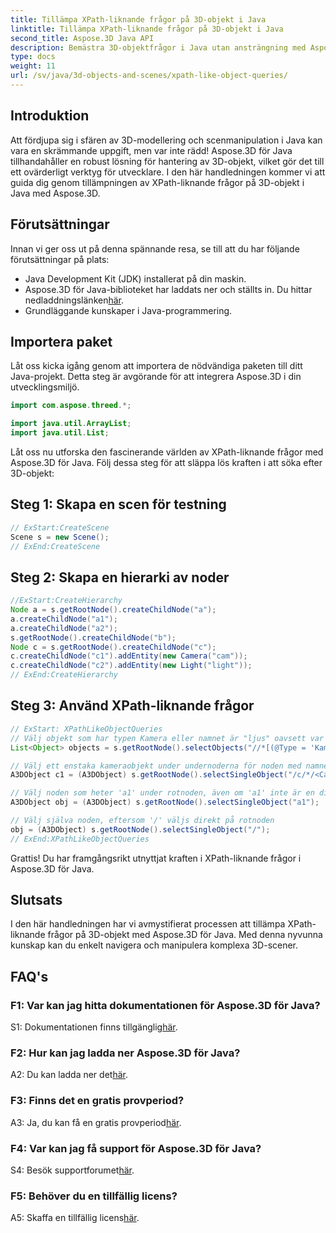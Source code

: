 ```yaml
---
title: Tillämpa XPath-liknande frågor på 3D-objekt i Java
linktitle: Tillämpa XPath-liknande frågor på 3D-objekt i Java
second_title: Aspose.3D Java API
description: Bemästra 3D-objektfrågor i Java utan ansträngning med Aspose.3D. Använd XPath-liknande frågor, manipulera scener och lyft din 3D-utveckling.
type: docs
weight: 11
url: /sv/java/3d-objects-and-scenes/xpath-like-object-queries/
---
```

## Introduktion

Att fördjupa sig i sfären av 3D-modellering och scenmanipulation i Java kan vara en skrämmande uppgift, men var inte rädd! Aspose.3D för Java tillhandahåller en robust lösning för hantering av 3D-objekt, vilket gör det till ett ovärderligt verktyg för utvecklare. I den här handledningen kommer vi att guida dig genom tillämpningen av XPath-liknande frågor på 3D-objekt i Java med Aspose.3D.

## Förutsättningar

Innan vi ger oss ut på denna spännande resa, se till att du har följande förutsättningar på plats:

- Java Development Kit (JDK) installerat på din maskin.
-  Aspose.3D för Java-biblioteket har laddats ner och ställts in. Du hittar nedladdningslänken[här](https://releases.aspose.com/3d/java/).
- Grundläggande kunskaper i Java-programmering.

## Importera paket

Låt oss kicka igång genom att importera de nödvändiga paketen till ditt Java-projekt. Detta steg är avgörande för att integrera Aspose.3D i din utvecklingsmiljö.

```java
import com.aspose.threed.*;

import java.util.ArrayList;
import java.util.List;
```

Låt oss nu utforska den fascinerande världen av XPath-liknande frågor med Aspose.3D för Java. Följ dessa steg för att släppa lös kraften i att söka efter 3D-objekt:

## Steg 1: Skapa en scen för testning

```java
// ExStart:CreateScene
Scene s = new Scene();
// ExEnd:CreateScene
```

## Steg 2: Skapa en hierarki av noder

```java
//ExStart:CreateHierarchy
Node a = s.getRootNode().createChildNode("a");
a.createChildNode("a1");
a.createChildNode("a2");
s.getRootNode().createChildNode("b");
Node c = s.getRootNode().createChildNode("c");
c.createChildNode("c1").addEntity(new Camera("cam"));
c.createChildNode("c2").addEntity(new Light("light"));
// ExEnd:CreateHierarchy
```

## Steg 3: Använd XPath-liknande frågor

```java
// ExStart: XPathLikeObjectQueries
// Välj objekt som har typen Kamera eller namnet är "ljus" oavsett var de befinner sig.
List<Object> objects = s.getRootNode().selectObjects("//*[(@Type = 'Kamera') eller (@Name = 'ljus')]");

// Välj ett enstaka kameraobjekt under undernoderna för noden med namnet 'c' under rotnoden
A3DObject c1 = (A3DObject) s.getRootNode().selectSingleObject("/c/*/<Camera>");

// Välj noden som heter 'a1' under rotnoden, även om 'a1' inte är en direkt underordnad nod
A3DObject obj = (A3DObject) s.getRootNode().selectSingleObject("a1");

// Välj själva noden, eftersom '/' väljs direkt på rotnoden
obj = (A3DObject) s.getRootNode().selectSingleObject("/");
// ExEnd:XPathLikeObjectQueries
```

Grattis! Du har framgångsrikt utnyttjat kraften i XPath-liknande frågor i Aspose.3D för Java.

## Slutsats

I den här handledningen har vi avmystifierat processen att tillämpa XPath-liknande frågor på 3D-objekt med Aspose.3D för Java. Med denna nyvunna kunskap kan du enkelt navigera och manipulera komplexa 3D-scener.

## FAQ's

### F1: Var kan jag hitta dokumentationen för Aspose.3D för Java?

 S1: Dokumentationen finns tillgänglig[här](https://reference.aspose.com/3d/java/).

### F2: Hur kan jag ladda ner Aspose.3D för Java?

 A2: Du kan ladda ner det[här](https://releases.aspose.com/3d/java/).

### F3: Finns det en gratis provperiod?

 A3: Ja, du kan få en gratis provperiod[här](https://releases.aspose.com/).

### F4: Var kan jag få support för Aspose.3D för Java?

 S4: Besök supportforumet[här](https://forum.aspose.com/c/3d/18).

### F5: Behöver du en tillfällig licens?

 A5: Skaffa en tillfällig licens[här](https://purchase.aspose.com/temporary-license/).